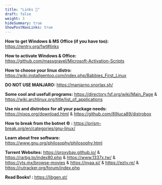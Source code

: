 ```yaml
---
title: "Links 🔗"
draft: false
weight: 3
hideSummary: true
ShowPostNavLinks: true
---
```

**How to get Windows & MS Office (if you have too):** https://rentry.org/fwt#links

**How to activate Windows & Office:** https://github.com/massgravel/Microsoft-Activation-Scripts

**How to choose your linux distro:** https://wiki.installgentoo.com/index.php/Babbies_First_Linux

**DO NOT USE MANJARO:** https://manjarno.snorlax.sh/

**Some cool and usefull programs:** https://directory.fsf.org/wiki/Main_Page & https://wiki.archlinux.org/title/list_of_applications

**Use nix and distrobox for all your package needs:** https://nixos.org/download.html & https://github.com/89luca89/distrobox

**How to break from the botnet ©️ :** https://prism-break.org/en/categories/gnu-linux/

**Learn about free software:** https://www.gnu.org/philosophy/philosophy.html

**Torrent Websites:** https://proxybay.github.io/ & https://rarbg.to/index80.php & https://www.1337x.tw/ & https://yts.mx/browse-movies & https://nyaa.si/ & https://eztv.re/ & https://rutracker.org/forum/index.php

**Read Books! :** https://libgen.st/

